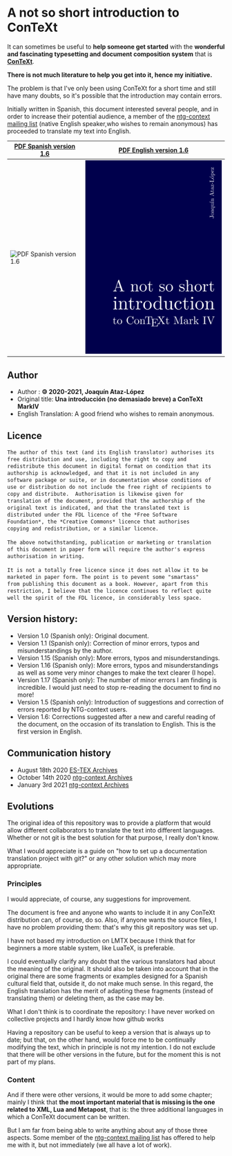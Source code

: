 # A not so short introduction to ConTeXt

It can sometimes be useful to **help someone get started** with the 
**wonderful and fascinating typesetting and document composition system** that is [**ConTeXt**](https://wiki.contextgarden.net).

**There is not much literature to help you get into it, hence my initiative.**

The problem is that I've only been using ConTeXt for a short time and still 
have many doubts, so it's possible that the introduction may contain 
errors. 

Initially written in Spanish, this document interested several people, and in 
order to increase their potential audience, a member of the [ntg-context mailing list]( https://mailman.ntg.nl/pipermail/ntg-context/)
(native English speaker,who wishes to remain anonymous) has proceeded to translate my text into English.

| [PDF Spanish version 1.6](esp/introCTX_esp.pdf)   | [PDF English version 1.6](en/introCTX_eng.pdf)   |
|------------------------------------------------------------------------|----------------------------|
| ![PDF Spanish version 1.6](/esp/introCTX_esp.png) | ![PDF English version 1.6](/en/introCTX_eng.png) |

## Author

- Author : **🄯 2020-2021, Joaquín Ataz-López**
- Original title: **Una introducción (no demasiado breve) a ConTeXt MarkIV**
- English Translation: A good friend who wishes to remain anonymous.

## Licence

    The author of this text (and its English translator) authorises its
    free distribution and use, including the right to copy and
    redistribute this document in digital format on condition that its
    authorship is acknowledged, and that it is not included in any
    software package or suite, or in documentation whose conditions of
    use or distribution do not include the free right of recipients to
    copy and distribute.  Authorisation is likewise given for
    translation of the document, provided that the authorship of the
    original text is indicated, and that the translated text is
    distributed under the FDL licence of the *Free Software
    Foundation*, the *Creative Commons* licence that authorises
    copying and redistribution, or a similar licence.

    The above notwithstanding, publication or marketing or translation
    of this document in paper form will require the author's express
    authorisation in writing.

    It is not a totally free licence since it does not allow it to be
    marketed in paper form. The point is to pevent some "smartass"
    from publishing this document as a book. However, apart from this
    restriction, I believe that the licence continues to reflect quite
    well the spirit of the FDL licence, in considerably less space.

## Version history:

- Version 1.0  (Spanish only): Original document.
- Version 1.1  (Spanish only): Correction of minor errors, typos and misunderstandings by the author.
- Version 1.15 (Spanish only): More errors, typos and misunderstandings.
- Version 1.16 (Spanish only): More errors, typos and misunderstandings as well as some very minor changes to make the text clearer (I hope).
- Version 1.17 (Spanish only): The number of minor errors I am finding is incredible. I would just need to stop re-reading the document to find no more!
- Version 1.5  (Spanish only): Introduction of suggestions and correction of errors reported by NTG-context users.
- Version 1.6: Corrections suggested after a new and careful reading of the document, on the occasion of its translation to English. This is the first version in English.


## Communication history

- August 18th 2020  [ES-TEX Archives](https://listserv.rediris.es/cgi-bin/wa?A2=ind2008&L=ES-TEX&P=24771)
- October 14th 2020 [ntg-context Archives](https://mailman.ntg.nl/pipermail/ntg-context/2020/thread.html#99759)
- January 3rd 2021  [ntg-context Archives](https://mailman.ntg.nl/pipermail/ntg-context/2021/thread.html#100880)

## Evolutions

The original idea of this repository was to provide a platform that would allow 
different collaborators to translate the text into different languages. 
Whether or not git is the best solution for that purpose, I really don't 
know.

What I would appreciate is a guide on "how to set up a documentation 
translation project with git?" or any other solution which may more appropriate.

### Principles

I would appreciate, of course, any suggestions for improvement.

The document is free
and anyone who wants to include it in any ConTeXt distribution can, of course, do so. 
Also, if anyone wants the source files, I have no problem providing them: that's why this git repository was set up.

I have not based my introduction on LMTX
because I think that for beginners a more stable system, like LuaTeX, is preferable.

I could eventually clarify any doubt that the various translators 
had about the meaning of the original. It should also be taken into 
account that in the original there are some fragments or examples 
designed for a Spanish cultural field that, outside it, do not make much 
sense. In this regard, the English translation has the merit of adapting 
these fragments (instead of translating them) or deleting them, as the 
case may be.

What I don't think is to coordinate the repository: I have never worked 
on collective projects and I hardly know how github works

Having a repository can be useful to keep a version that is always up to 
date; but that, on the other hand, would force me to be continually 
modifying the text, which in principle is not my intention. I do not 
exclude that there will be other versions in the future, but for the 
moment this is not part of my plans. 

### Content

And if there were other versions, 
it would be more to add some chapter; mainly I think that
**the most important material that is missing is the one related to XML, Lua and Metapost**, 
that is: the three additional languages in which a ConTeXt document can be written. 

But I am far from being able to write anything 
about any of those three aspects. Some member of the [ntg-context mailing list]( https://mailman.ntg.nl/pipermail/ntg-context/) has offered to 
help me with it, but not immediately (we all have a lot of work).
